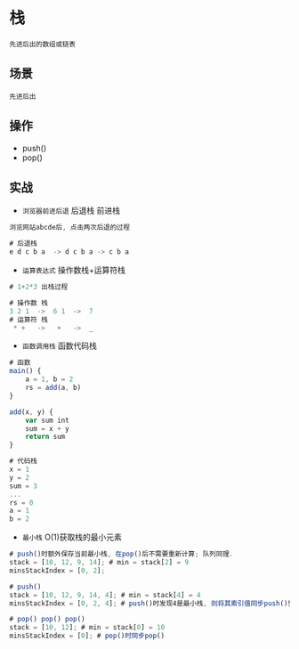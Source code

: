 # 栈

    先进后出的数组或链表

## 场景

    先进后出

## 操作

- push()
- pop()

## 实战

- `浏览器前进后退` 后退栈 前进栈

```js
浏览网站abcde后, 点击两次后退的过程

# 后退栈
e d c b a  -> d c b a -> c b a
```

- `运算表达式` 操作数栈+运算符栈

```js
# 1+2*3 出栈过程

# 操作数 栈
3 2 1  ->  6 1  ->  7
# 运算符 栈
 * +   ->   +   ->  _
```

- `函数调用栈` 函数代码栈

```js
# 函数
main() {
    a = 1, b = 2
    rs = add(a, b)
}

add(x, y) {
    var sum int
    sum = x + y
    return sum
}

# 代码栈
x = 1
y = 2
sum = 3
...
rs = 0
a = 1
b = 2
```

- `最小栈` O(1)获取栈的最小元素

```js
# push()时额外保存当前最小栈, 在pop()后不需要重新计算; 队列同理.
stack = [10, 12, 9, 14]; # min = stack[2] = 9
minsStackIndex = [0, 2];

# push()
stack = [10, 12, 9, 14, 4]; # min = stack[4] = 4
minsStackIndex = [0, 2, 4]; # push()时发现4是最小栈, 则将其索引值同步push()到额外栈中.

# pop() pop() pop()
stack = [10, 12]; # min = stack[0] = 10
minsStackIndex = [0]; # pop()时同步pop()
```
